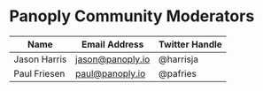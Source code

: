 # Panoply Community Moderators

| Name              | Email Address     | Twitter Handle	|
| -------------     | -------------     | -------------                   |
| Jason Harris      |  jason@panoply.io | @harrisja                     |
| Paul Friesen      |  paul@panoply.io  | @pafries   
